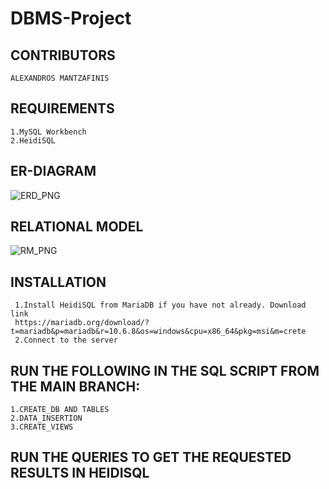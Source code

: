 # DBMS-Project

## CONTRIBUTORS
    ALEXANDROS MANTZAFINIS

## REQUIREMENTS
    1.MySQL Workbench
    2.HeidiSQL
    
## ER-DIAGRAM

![ERD_PNG](https://user-images.githubusercontent.com/94281093/172062635-d1064701-28e1-4316-b616-94ee4b78e11b.png)


## RELATIONAL MODEL

![RM_PNG](https://user-images.githubusercontent.com/94281093/172061659-e9f1e0c4-a4e5-4b9a-bf53-de946bac5152.png)


## INSTALLATION
     1.Install HeidiSQL from MariaDB if you have not already. Download link
     https://mariadb.org/download/?t=mariadb&p=mariadb&r=10.6.8&os=windows&cpu=x86_64&pkg=msi&m=crete
     2.Connect to the server
## RUN THE FOLLOWING IN THE SQL SCRIPT FROM THE MAIN BRANCH:
    1.CREATE_DB AND TABLES
    2.DATA_INSERTION
    3.CREATE_VIEWS


## RUN THE QUERIES TO GET THE REQUESTED RESULTS IN HEIDISQL 
